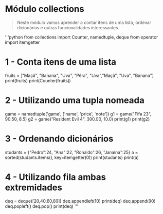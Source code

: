 # Módulo collections

> Neste módulo vamos aprender a contar itens de uma lista, ordenar dicionários e outras funcionalidades interessantes.

'''python
from collections import Counter, namedtuple, deque
from operator import itemgetter

# 1 - Conta itens de uma lista
fruits = ["Maçã", "Banana", "Uva", "Pêra", "Uva","Maçã", "Uva", "Banana"]
print(fruits)
print(Counter(fruits))

# 2 - Utilizando uma tupla nomeada
game = namedtuple('game', ['name', 'price', 'note'])
g1 = game("Fifa 23", 90.50, 8.5)
g2 = game("Resident Evil 4", 300.00, 10.0)
print(g1)
print(g2)

# 3 - Ordenando dicionários
studants = {"Pedro":24, "Ana":22, "Ronaldo":26, "Janaina":25}
a = sorted(studants.items(), key=itemgetter(0))
print(studants)
print(a)

# 4 - Utilizando fila ambas extremidades
deq = deque([20,40,60,80])
deq.appendleft(10)
print(deq)
deq.append(90)
deq.popleft()
deq.pop()
print(deq)
'''